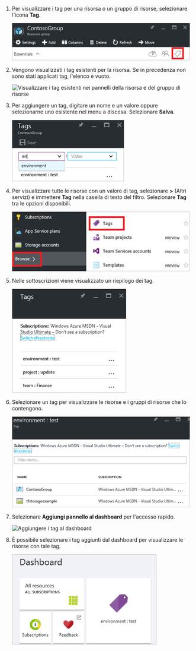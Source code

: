 1. Per visualizzare i tag per una risorsa o un gruppo di risorse, selezionare l'icona **Tag**. 
   
     ![Selezionare i tag nei pannelli della risorsa e del gruppo di risorse](./media/resource-manager-tag-resources/select-tag-icon.png)
2. Vengono visualizzati i tag esistenti per la risorsa. Se in precedenza non sono stati applicati tag, l'elenco è vuoto. 

     ![Visualizzare i tag esistenti nei pannelli della risorsa e del gruppo di risorse](./media/resource-manager-tag-resources/existing-tags.png)
3. Per aggiungere un tag, digitare un nome e un valore oppure selezionarne uno esistente nel menu a discesa. Selezionare **Salva**.

     ![Aggiungere un nuovo tag](./media/resource-manager-tag-resources/tag-resources.png)
3. Per visualizzare tutte le risorse con un valore di tag, selezionare **>** (Altri servizi) e immettere **Tag** nella casella di testo del filtro. Selezionare **Tag** tra le opzioni disponibili.
   
     ![Trovare tag tramite l'hub di esplorazione](./media/resource-manager-tag-resources/browse-tags.png)
4. Nelle sottoscrizioni viene visualizzato un riepilogo dei tag.
   
     ![Visualizzare tutti i tag](./media/resource-manager-tag-resources/tag-taxonomy.png)
5. Selezionare un tag per visualizzare le risorse e i gruppi di risorse che lo contengono.
   
     ![Visualizzare le risorse con tag](./media/resource-manager-tag-resources/show-tagged-resources.png)
6. Selezionare **Aggiungi pannello al dashboard** per l'accesso rapido.
   
     ![Aggiungere i tag al dashboard](./media/resource-manager-tag-resources/pin-tag.png)
7. È possibile selezionare i tag aggiunti dal dashboard per visualizzare le risorse con tale tag.

     ![Aggiungere i tag al dashboard](./media/resource-manager-tag-resources/show-pinned-tag.png)
